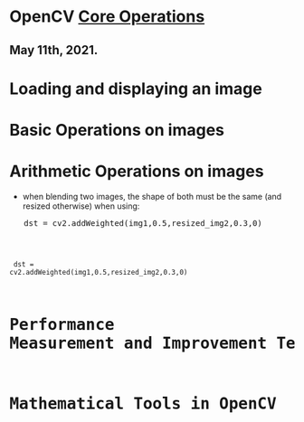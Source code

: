 # OpenCV [Core Operations](https://opencv-python-tutroals.readthedocs.io/en/latest/py_tutorials/py_core/py_table_of_contents_core/py_table_of_contents_core.html)
## May 11th, 2021.

# Loading and displaying an image


# Basic Operations on images


# Arithmetic Operations on images
- when blending two images, the shape of both must be the same (and resized otherwise) when using:
<td>
   <pre lang="python">
   dst = cv2.addWeighted(img1,0.5,resized_img2,0.3,0)
   </pre>
</td>


<code> <pre lang="python"> dst = cv2.addWeighted(img1,0.5,resized_img2,0.3,0) </code>

# Performance Measurement and Improvement Techniques


# Mathematical Tools in OpenCV


